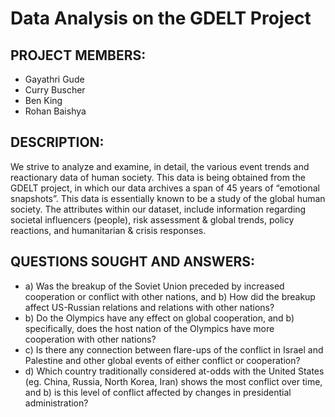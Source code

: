 # Data Analysis on the GDELT Project 

## PROJECT MEMBERS: 
 - Gayathri Gude 
 - Curry Buscher 
 - Ben King 
 - Rohan Baishya  
 
## DESCRIPTION:  
We strive to analyze and examine, in detail, the various event trends and reactionary data of human society. This data is being obtained from the GDELT project, in which our data archives a span of 45 years of “emotional snapshots”. This data is essentially known to be a study of the global human society. The attributes within our dataset, include information regarding societal influencers (people), risk assessment & global trends, policy reactions, and humanitarian & crisis responses. 

## QUESTIONS SOUGHT AND ANSWERS:  
- a) Was the breakup of the Soviet Union preceded by increased cooperation or conflict with other nations, and b) How did the breakup        affect US-Russian relations and relations with other nations?
- b) Do the Olympics have any effect on global cooperation, and b) specifically, does the host nation of the Olympics have more              cooperation with other nations?
- c) Is there any connection between flare-ups of the conflict in Israel and Palestine and other global events of either conflict or        cooperation?
- d) Which country traditionally considered at-odds with the United States (eg. China, Russia, North Korea, Iran) shows the most            conflict over time, and b) is this level of conflict affected by changes in presidential administration? 
